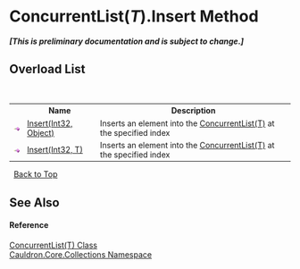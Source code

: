 # ConcurrentList(*T*).Insert Method 
 _**\[This is preliminary documentation and is subject to change.\]**_


## Overload List
&nbsp;<table><tr><th></th><th>Name</th><th>Description</th></tr><tr><td>![Public method](media/pubmethod.gif "Public method")</td><td><a href="M_Cauldron_Core_Collections_ConcurrentList_1_Insert">Insert(Int32, Object)</a></td><td>
Inserts an element into the <a href="T_Cauldron_Core_Collections_ConcurrentList_1">ConcurrentList(T)</a> at the specified index</td></tr><tr><td>![Public method](media/pubmethod.gif "Public method")</td><td><a href="M_Cauldron_Core_Collections_ConcurrentList_1_Insert_1">Insert(Int32, T)</a></td><td>
Inserts an element into the <a href="T_Cauldron_Core_Collections_ConcurrentList_1">ConcurrentList(T)</a> at the specified index</td></tr></table>&nbsp;
<a href="#concurrentlist(*t*).insert-method">Back to Top</a>

## See Also


#### Reference
<a href="T_Cauldron_Core_Collections_ConcurrentList_1">ConcurrentList(T) Class</a><br /><a href="N_Cauldron_Core_Collections">Cauldron.Core.Collections Namespace</a><br />